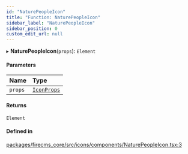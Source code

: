 ```yaml
---
id: "NaturePeopleIcon"
title: "Function: NaturePeopleIcon"
sidebar_label: "NaturePeopleIcon"
sidebar_position: 0
custom_edit_url: null
---
```


▸ **NaturePeopleIcon**(`props`): `Element`

#### Parameters

| Name | Type |
| :------ | :------ |
| `props` | [`IconProps`](../types/IconProps.md) |

#### Returns

`Element`

#### Defined in

[packages/firecms_core/src/icons/components/NaturePeopleIcon.tsx:3](https://github.com/FireCMSco/firecms/blob/d45f3739/packages/firecms_core/src/icons/components/NaturePeopleIcon.tsx#L3)

